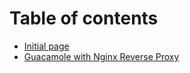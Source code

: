 # Table of contents

* [Initial page](README.md)
* [Guacamole with Nginx Reverse Proxy](untitled.md)

